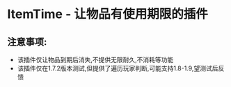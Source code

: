 # ItemTime - 让物品有使用期限的插件

## 注意事项:
- 该插件仅让物品到期后消失,不提供无限耐久,不消耗等功能
- 该插件仅在1.7.2版本测试,但提供了遍历玩家判断,可能支持1.8-1.9,望测试后反馈
